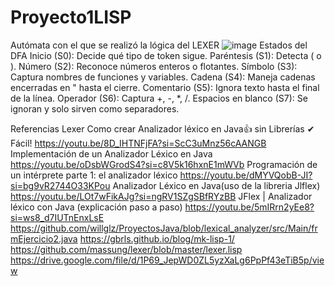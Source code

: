 # Proyecto1LISP

Autómata con el que se realizó la lógica del LEXER
![image](https://github.com/user-attachments/assets/ffec8097-ab4b-4de1-a58f-1409bd818ace)
Estados del DFA
Inicio (S0): Decide qué tipo de token sigue.
Paréntesis (S1): Detecta ( o ).
Número (S2): Reconoce números enteros o flotantes.
Símbolo (S3): Captura nombres de funciones y variables.
Cadena (S4): Maneja cadenas encerradas en " hasta el cierre.
Comentario (S5): Ignora texto hasta el final de la línea.
Operador (S6): Captura +, -, *, /.
Espacios en blanco (S7): Se ignoran y solo sirven como separadores.

Referencias Lexer
Como crear Analizador léxico en Java👍 sin Librerías ✔ Fácil!
https://youtu.be/8D_IHTNFjFA?si=ScC3uMnz56cAANGB
Implementación de un Analizador Léxico en Java
https://youtu.be/oDsbWGrodS4?si=c8V5k16hxnE1mWVb 
Programación de un intérprete parte 1: el analizador léxico
https://youtu.be/dMYVQobB-JI?si=bg9vR2744O33KPou 
Analizador Léxico en Java(uso de la libreria Jlflex)
https://youtu.be/LOt7wFikAJg?si=ngRV1SZgSBfRYzBB 
JFlex | Analizador léxico con Java (explicación paso a paso)
 https://youtu.be/5mIRrn2yEe8?si=ws8_d7IUTnEnxLsE 
https://github.com/willglz/ProyectosJava/blob/lexical_analyzer/src/Main/frmEjercicio2.java 
https://gbrls.github.io/blog/mk-lisp-1/ 
https://github.com/massung/lexer/blob/master/lexer.lisp 
https://drive.google.com/file/d/1P69_JepWD0ZL5yzXaLg6PpPf43eTiB5p/view 

